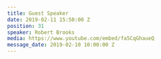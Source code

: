 ```yaml
---
title: Guest Speaker
date: 2019-02-11 15:50:00 Z
position: 31
speaker: Robert Brooks
media: https://www.youtube.com/embed/fa5CqGhaueQ
message_date: 2019-02-10 10:00:00 Z
---
```


